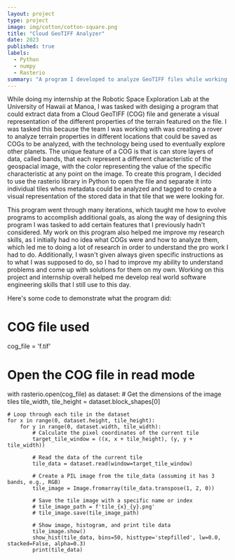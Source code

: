 ```yaml
---
layout: project
type: project
image: img/cotton/cotton-square.png
title: "Cloud GeoTIFF Analyzer"
date: 2023
published: true
labels:
  - Python
  - numpy
  - Rasterio
summary: "A program I developed to analyze GeoTIFF files while working at the Robotic Space Exploration Lab."
---
```


While doing my internship at the Robotic Space Exploration Lab at the University of Hawaii at Manoa, I was tasked with desiging a program that could extract data from a Cloud GeoTIFF (COG) file and generate a visual representation of the different properties of the terrain featured on the file. I was tasked this because the team I was working with was creating a rover to analyze terrain properties in different locations that could be saved as COGs to be analyzed, with the technology being used to eventually explore other planets. The unique feature of a COG is that is can store layers of data, called bands, that each represent a different characteristic of the geospacial image, with the color representing the value of the specific characteristic at any point on the image. To create this program, I decided to use the rasterio library in Python to open the file and separate it into individual tiles whos metadata could be analyzed and tagged to create a visual representation of the stored data in that tile that we were looking for.

This program went through many iterations, which taught me how to evolve programs to accomplish additional goals, as along the way of designing this program I was tasked to add certain features that I previously hadn't considered. My work on this program also helped me improve my research skills, as I initially had no idea what COGs were and how to analyze them, which led me to doing a lot of research in order to understand the pro work I had to do. Additionally, I wasn't given always given specific instructions as to what I was supposed to do, so I had to improve my ability to understand problems and come up with solutions for them on my own. Working on this project and internship overall helped me develop real world software engineering skills that I still use to this day.

Here's some code to demonstrate what the program did:

# COG file used
cog_file = 'f.tif'

# Open the COG file in read mode
with rasterio.open(cog_file) as dataset:
    # Get the dimensions of the image tiles
    tile_width, tile_height = dataset.block_shapes[0]

    # Loop through each tile in the dataset
    for x in range(0, dataset.height, tile_height):
        for y in range(0, dataset.width, tile_width):
            # Calculate the pixel coordinates of the current tile
            target_tile_window = ((x, x + tile_height), (y, y + tile_width))

            # Read the data of the current tile
            tile_data = dataset.read(window=target_tile_window)

            # Create a PIL image from the tile_data (assuming it has 3 bands, e.g., RGB)
            tile_image = Image.fromarray(tile_data.transpose(1, 2, 0))

            # Save the tile image with a specific name or index
            # tile_image_path = f'tile_{x}_{y}.png'
            # tile_image.save(tile_image_path)

            # Show image, histogram, and print tile data
            tile_image.show()
            show_hist(tile_data, bins=50, histtype='stepfilled', lw=0.0, stacked=False, alpha=0.3)
            print(tile_data)
